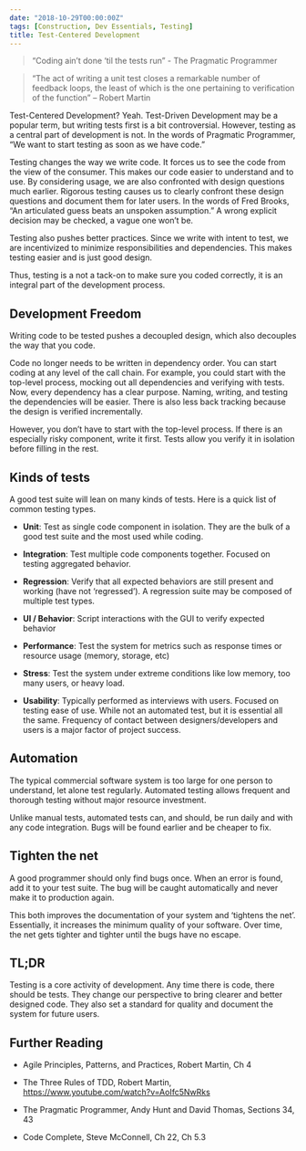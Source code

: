 ```yaml
---
date: "2018-10-29T00:00:00Z"
tags: [Construction, Dev Essentials, Testing]
title: Test-Centered Development
---
```


>   “Coding ain’t done ‘til the tests run” - The Pragmatic Programmer

>   “The act of writing a unit test closes a remarkable number of feedback
>   loops, the least of which is the one pertaining to verification of the
>   function” – Robert Martin

<!--more-->

Test-Centered Development? Yeah. Test-Driven Development may be a popular term, but writing tests first is a bit controversial. However, testing as a central part of development is not. In the words of Pragmatic Programmer, “We want to start testing as soon as we have code.”

Testing changes the way we write code. It forces us to see the code from the view of the consumer. This makes our code easier to understand and to use. By considering usage, we are also confronted with design questions much earlier.
Rigorous testing causes us to clearly confront these design questions and document them for later users. In the words of Fred Brooks, “An articulated guess beats an unspoken assumption.” A wrong explicit decision may be checked, a vague one won’t be.

Testing also pushes better practices. Since we write with intent to test, we are incentivized to minimize responsibilities and dependencies. This makes testing easier and is just good design.

Thus, testing is a not a tack-on to make sure you coded correctly, it is an integral part of the development process.

Development Freedom
-------------------

Writing code to be tested pushes a decoupled design, which also decouples the way that you code.

Code no longer needs to be written in dependency order. You can start coding at any level of the call chain. For example, you could start with the top-level process, mocking out all dependencies and verifying with tests. Now, every dependency has a clear purpose. Naming, writing, and testing the dependencies
will be easier. There is also less back tracking because the design is verified incrementally.

However, you don’t have to start with the top-level process. If there is an especially risky component, write it first. Tests allow you verify it in isolation before filling in the rest.

Kinds of tests
--------------

A good test suite will lean on many kinds of tests. Here is a quick list of common testing types.

-   **Unit**: Test as single code component in isolation. They are the bulk of a good test suite and the most used while coding.

-   **Integration**: Test multiple code components together. Focused on testing aggregated behavior.

-   **Regression**: Verify that all expected behaviors are still present and working (have not ‘regressed’). A regression suite may be composed of multiple test types.

-   **UI / Behavior**: Script interactions with the GUI to verify expected behavior

-   **Performance**: Test the system for metrics such as response times or resource usage (memory, storage, etc)

-   **Stress**: Test the system under extreme conditions like low memory, too many users, or heavy load.

-   **Usability**: Typically performed as interviews with users. Focused on testing ease of use. While not an automated test, but it is essential all the same. Frequency of contact between designers/developers and users is a major factor of project success.

Automation
----------

The typical commercial software system is too large for one person to understand, let alone test regularly. Automated testing allows frequent and thorough testing without major resource investment.

Unlike manual tests, automated tests can, and should, be run daily and with any code integration. Bugs will be found earlier and be cheaper to fix.

Tighten the net
---------------

A good programmer should only find bugs once. When an error is found, add it to your test suite. The bug will be caught automatically and never make it to
production again.

This both improves the documentation of your system and ‘tightens the net’.
Essentially, it increases the minimum quality of your software. Over time, the net gets tighter and tighter until the bugs have no escape.

TL;DR
-----

Testing is a core activity of development. Any time there is code, there should be tests. They change our perspective to bring clearer and better designed code.
They also set a standard for quality and document the system for future users.

Further Reading
---------------

-   Agile Principles, Patterns, and Practices, Robert Martin, Ch 4

-   The Three Rules of TDD, Robert Martin,
    <https://www.youtube.com/watch?v=AoIfc5NwRks>

-   The Pragmatic Programmer, Andy Hunt and David Thomas, Sections 34, 43

-   Code Complete, Steve McConnell, Ch 22, Ch 5.3
